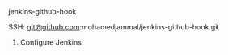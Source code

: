 jenkins-github-hook

SSH: git@github.com:mohamedjammal/jenkins-github-hook.git

1. Configure Jenkins

